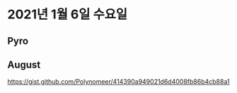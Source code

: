 # 2021년 1월 6일 수요일

## Pyro

## August

https://gist.github.com/Polynomeer/414390a949021d6d4008fb86b4cb88a1
